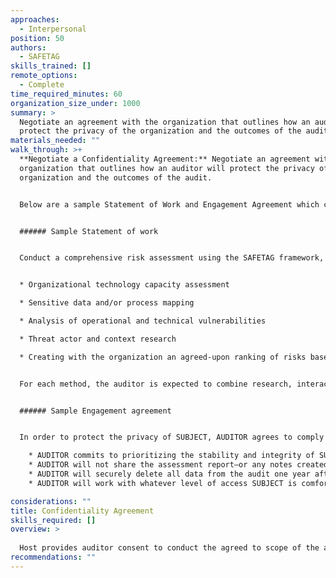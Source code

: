 ```yaml
---
approaches:
  - Interpersonal
position: 50
authors:
  - SAFETAG
skills_trained: []
remote_options:
  - Complete
time_required_minutes: 60
organization_size_under: 1000
summary: >
  Negotiate an agreement with the organization that outlines how an auditor will
  protect the privacy of the organization and the outcomes of the audit.
materials_needed: ""
walk_through: >+
  **Negotiate a Confidentiality Agreement:** Negotiate an agreement with the
  organization that outlines how an auditor will protect the privacy of the
  organization and the outcomes of the audit.


  Below are a sample Statement of Work and Engagement Agreement which can be adapted into your agreement template. See also the [SAFETAG Agreement Generator](https://github.com/SAFETAG/safetag_agreement_generator) for a [more advanced](https://github.com/SAFETAG/safetag_agreement_generator/blob/master/outputs/explicit_custom.md) as well as a [flexible "plain language"](https://github.com/SAFETAG/safetag_agreement_generator/blob/master/outputs/plain_custom.md) agreement text and guidance on selecting which clauses to include.


  ###### Sample Statement of work


  Conduct a comprehensive risk assessment using the SAFETAG framework, to include these core methods:


  * Organizational technology capacity assessment

  * Sensitive data and/or process mapping

  * Analysis of operational and technical vulnerabilities

  * Threat actor and context research

  * Creating with the organization an agreed-upon ranking of risks based on the above processes


  For each method, the auditor is expected to combine research, interaction with key staff members, larger facilitated exercises, and where appropriate, technical verifications/investigations to achieve a comprehensive understanding of the organization's potential risks.


  ###### Sample Engagement agreement


  In order to protect the privacy of SUBJECT, AUDITOR agrees to comply with the following restrictions:

    * AUDITOR commits to prioritizing the stability and integrity of SUBJECT’s digital infrastructure over any additional testing which could be carried out through more aggressive methods. AUDITOR will make every effort to avoid disrupting SUBJECT's work environment, even temporarily. No tests will be performed that would stress the network, or any individual workstation, beyond what could be expected from normal use. If they have any doubt, AUDITOR will consult with SUBJECT before carrying out the test.
    * AUDITOR will not share the assessment report—or any notes created, data gathered or knowledge obtained about SUBJECT during the evaluation—with anyone other than a single point of contact, designated by SUBJECT. AUDITOR may need to share some general information with SUBJECT staff, as part of requesting information necessary to carry out the audit itself. If AUDITOR has any concern that this could be sensitive, they will first clear it with the point of contact. This commitment to protecting SUBJECT's private information extends to AUDITOR’s colleagues, supervisor and funder. The only details about the assessment that will be shared, confidentially, with these three groups (and only these three groups) will include: a) the name and location of the organization audited; b) basic time line information; and, with SUBJECT's approval, anonymized “lessons learned”. During and after the audit itself, all data will be stored securely in an encrypted volume on AUDITOR’s computer.
    * AUDITOR will securely delete all data from the audit one year after submitting the final assessment report to SUBJECT or at any time, should SUBJECT's point of contact request it.
    * AUDITOR will work with whatever level of access SUBJECT is comfortable providing. This includes access to staff members for brief "interviews," as well as more technical access, such as passwords, local connectivity, privileged or unprivileged accounts on local or remote services, etc.. That said, some level of access typically allows an auditor to produce a report that is significantly more useful than the output of a pure "black box" audit. (And this is doubly true when the auditor wishes to tread lightly in order to avoid impacting the stability of the subject’s network infrastructure and the productivity of its staff.)

considerations: ""
title: Confidentiality Agreement
skills_required: []
overview: >
  
  Host provides auditor consent to conduct the agreed to scope of the audit in the form of a signed liability waiver. [^auditor_consent_template]
recommendations: ""
---
```

